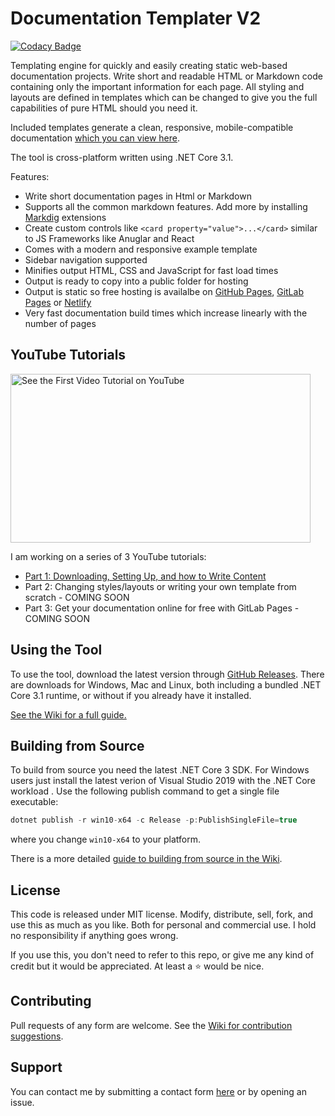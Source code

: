 # Documentation Templater V2

[![Codacy Badge](https://app.codacy.com/project/badge/Grade/87bea31db9ff49609bf01043525fb510)](https://www.codacy.com/manual/James231/Documentation-Templater?utm_source=github.com&amp;utm_medium=referral&amp;utm_content=James231/Documentation-Templater&amp;utm_campaign=Badge_Grade)

Templating engine for quickly and easily creating static web-based documentation projects. Write short and readable HTML or Markdown code containing only the important information for each page. All styling and layouts are defined in templates which can be changed to give you the full capabilities of pure HTML should you need it.

Included templates generate a clean, responsive, mobile-compatible documentation [which you can view here](https://documentation-templater-sample.jam-es.com/).

The tool is cross-platform written using .NET Core 3.1.

Features:
*   Write short documentation pages in Html or Markdown
*   Supports all the common markdown features. Add more by installing [Markdig](https://github.com/lunet-io/markdig) extensions
*   Create custom controls like `<card property="value">...</card>` similar to JS Frameworks like Anuglar and React
*   Comes with a modern and responsive example template
*   Sidebar navigation supported
*   Minifies output HTML, CSS and JavaScript for fast load times
*   Output is ready to copy into a public folder for hosting
*   Output is static so free hosting is availalbe on [GitHub Pages](https://pages.github.com/), [GitLab Pages](https://about.gitlab.com/stages-devops-lifecycle/pages/) or [Netlify](https://www.netlify.com/)
*   Very fast documentation build times which increase linearly with the number of pages

## YouTube Tutorials

[<img width="480" height="270" alt="See the First Video Tutorial on YouTube" src="https://cdn.jam-es.com/img/documentation_templater_video_thumbnail_playable.png" target="_blank"/>](https://www.youtube.com/watch?v=wbwIauMc43Y)

I am working on a series of 3 YouTube tutorials:  
- [Part 1: Downloading, Setting Up, and how to Write Content](https://www.youtube.com/watch?v=wbwIauMc43Y)
- Part 2: Changing styles/layouts or writing your own template from scratch - COMING SOON  
- Part 3: Get your documentation online for free with GitLab Pages - COMING SOON  

## Using the Tool

To use the tool, download the latest version through [GitHub Releases](https://github.com/James231/documentation-templater/releases). There are downloads for Windows, Mac and Linux, both including a bundled .NET Core 3.1 runtime, or without if you already have it installed.

[See the Wiki for a full guide.](https://github.com/James231/Documentation-Templater/wiki)

## Building from Source

To build from source you need the latest .NET Core 3 SDK. For Windows users just install the latest verion of Visual Studio 2019 with the .NET Core workload . Use the following publish command to get a single file executable:
```C#
dotnet publish -r win10-x64 -c Release -p:PublishSingleFile=true
```
where you change `win10-x64` to your platform.

There is a more detailed [guide to building from source in the Wiki](https://github.com/James231/Documentation-Templater/wiki/10.-Building-From-Source).

## License

This code is released under MIT license. Modify, distribute, sell, fork, and use this as much as you like. Both for personal and commercial use. I hold no responsibility if anything goes wrong.

If you use this, you don't need to refer to this repo, or give me any kind of credit but it would be appreciated. At least a :star: would be nice.

## Contributing

Pull requests of any form are welcome. See the [Wiki for contribution suggestions](https://github.com/James231/Documentation-Templater/wiki/11.-Welcome-Contributions).

## Support

You can contact me by submitting a contact form [here](https://jam-es.com) or by opening an issue.
